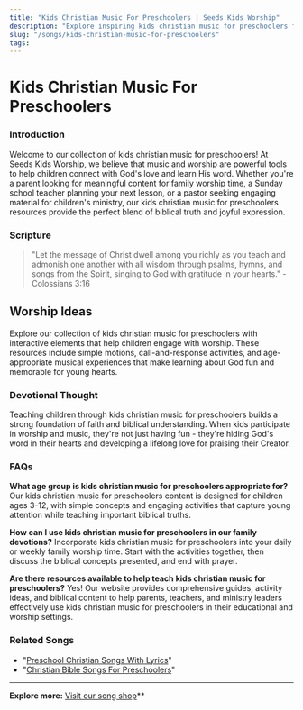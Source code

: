 ```yaml
---
title: "Kids Christian Music For Preschoolers | Seeds Kids Worship"
description: "Explore inspiring kids christian music for preschoolers for children's worship and faith development. Biblical music resources for families and ministry."
slug: "/songs/kids-christian-music-for-preschoolers"
tags:
---
```


# Kids Christian Music For Preschoolers

### Introduction

Welcome to our collection of kids christian music for preschoolers! At Seeds Kids Worship, we believe that music and worship are powerful tools to help children connect with God's love and learn His word. Whether you're a parent looking for meaningful content for family worship time, a Sunday school teacher planning your next lesson, or a pastor seeking engaging material for children's ministry, our kids christian music for preschoolers resources provide the perfect blend of biblical truth and joyful expression.

### Scripture

> "Let the message of Christ dwell among you richly as you teach and admonish one another with all wisdom through psalms, hymns, and songs from the Spirit, singing to God with gratitude in your hearts." - Colossians 3:16

## Worship Ideas

Explore our collection of kids christian music for preschoolers with interactive elements that help children engage with worship. These resources include simple motions, call-and-response activities, and age-appropriate musical experiences that make learning about God fun and memorable for young hearts.

### Devotional Thought

Teaching children through kids christian music for preschoolers builds a strong foundation of faith and biblical understanding. When kids participate in worship and music, they're not just having fun - they're hiding God's word in their hearts and developing a lifelong love for praising their Creator.

### FAQs

**What age group is kids christian music for preschoolers appropriate for?**
Our kids christian music for preschoolers content is designed for children ages 3-12, with simple concepts and engaging activities that capture young attention while teaching important biblical truths.

**How can I use kids christian music for preschoolers in our family devotions?**
Incorporate kids christian music for preschoolers into your daily or weekly family worship time. Start with the activities together, then discuss the biblical concepts presented, and end with prayer.

**Are there resources available to help teach kids christian music for preschoolers?**
Yes! Our website provides comprehensive guides, activity ideas, and biblical content to help parents, teachers, and ministry leaders effectively use kids christian music for preschoolers in their educational and worship settings.

### Related Songs

- "[Preschool Christian Songs With Lyrics](/songs/preschool-christian-songs-with-lyrics/)"
- "[Christian Bible Songs For Preschoolers](/songs/christian-bible-songs-for-preschoolers/)"

---

**Explore more:** [Visit our song shop](https://seedskidsworship.com/shop)**

<!-- Schema Markup -->
<script type="application/ld+json">
{
  "@context": "https://schema.org",
  "@type": "MusicRecording",
  "name": "Kids Christian Music For Preschoolers",
  "byArtist": {
    "@type": "MusicGroup",
    "name": "Seeds Kids Worship"
  },
  "isFamilyFriendly": true,
  "url": "https://seedskidsworship.com/songs/kids-christian-music-for-preschoolers/"
}
</script>
